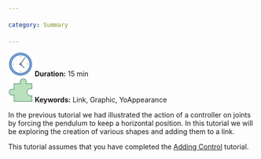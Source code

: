```yaml
---

category: Summary

---
```

 ![Duration](/resources/images/clock-50.png) **Duration:** 15 min  
 ![Keywords](/resources/images/concept-50.png) **Keywords:** Link, Graphic, YoAppearance

In the previous tutorial we had illustrated the action of a controller on joints by forcing the pendulum to keep a horizontal position.
In this tutorial we will be exploring the creation of various shapes and adding them to a link.

This tutorial assumes that you have completed the [Adding Control] tutorial.

[Adding Control]: /documentation/20-scs/00-tutorials/03-adding-control-to-a-simulation
